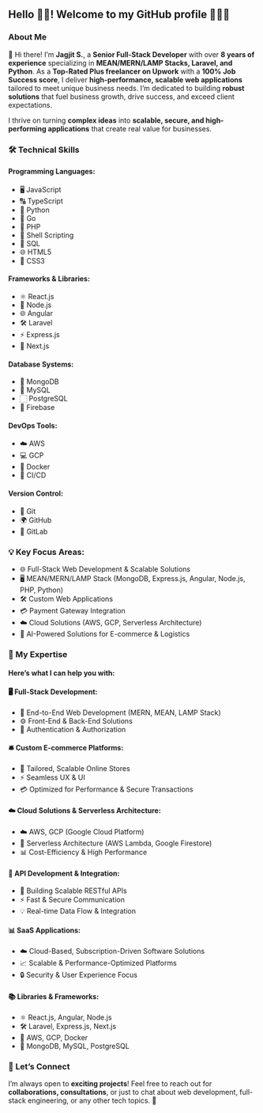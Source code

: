 ## Hello 👋🏾! Welcome to my GitHub profile 👩🏾‍💻

### About Me

👋 Hi there! I’m **Jagjit S.**, a **Senior Full-Stack Developer** with over **8 years of experience** specializing in **MEAN/MERN/LAMP Stacks, Laravel, and Python**. As a **Top-Rated Plus freelancer on Upwork** with a **100% Job Success score**, I deliver **high-performance, scalable web applications** tailored to meet unique business needs. I’m dedicated to building **robust solutions** that fuel business growth, drive success, and exceed client expectations.

I thrive on turning **complex ideas** into **scalable, secure, and high-performing applications** that create real value for businesses.

### 🛠️ Technical Skills

#### **Programming Languages:**
- 🖥️ JavaScript
- 🔠 TypeScript
- 🐍 Python
- 🔸 Go
- 🎥 PHP
- 🔦 Shell Scripting
- 🧪 SQL
- 🌐 HTML5
- 🎨 CSS3

#### **Frameworks & Libraries:**
- ⚛️ React.js
- 🔨 Node.js
- 🌐 Angular
- 🛠️ Laravel
- ⚡ Express.js
- 📆 Next.js

#### **Database Systems:**
- 🛃 MongoDB
- 🧳 MySQL
- 🏻 PostgreSQL
- 📂 Firebase

#### **DevOps Tools:**
- ☁️ AWS
- 💻 GCP
- 🐋 Docker
- 🔄 CI/CD

#### **Version Control:**
- 🔧 Git
- 🌍 GitHub
- 🔄 GitLab

### 💡 Key Focus Areas:
- 🌐 Full-Stack Web Development & Scalable Solutions
- 🖥️ MEAN/MERN/LAMP Stack (MongoDB, Express.js, Angular, Node.js, PHP, Python)
- 🛠️ Custom Web Applications
- 💳 Payment Gateway Integration
- ☁️ Cloud Solutions (AWS, GCP, Serverless Architecture)
- 🤖 AI-Powered Solutions for E-commerce & Logistics

### 🌟 My Expertise
#### Here’s what I can help you with:

#### **🖥️ Full-Stack Development:**
- 🚀 End-to-End Web Development (MERN, MEAN, LAMP Stack)
- ⚙️ Front-End & Back-End Solutions
- 🔐 Authentication & Authorization

#### **🛎️ Custom E-commerce Platforms:**
- 🛒 Tailored, Scalable Online Stores
- ⚡ Seamless UX & UI
- 💳 Optimized for Performance & Secure Transactions

#### **☁️ Cloud Solutions & Serverless Architecture:**
- ☁️ AWS, GCP (Google Cloud Platform)
- 🔨 Serverless Architecture (AWS Lambda, Google Firestore)
- 📊 Cost-Efficiency & High Performance

#### **🔧 API Development & Integration:**
- 🔗 Building Scalable RESTful APIs
- ⚡ Fast & Secure Communication
- 💡 Real-time Data Flow & Integration

#### **📊 SaaS Applications:**
- ☁️ Cloud-Based, Subscription-Driven Software Solutions
- 📈 Scalable & Performance-Optimized Platforms
- 🔒 Security & User Experience Focus

#### **📚 Libraries & Frameworks:**
- ⚛️ React.js, Angular, Node.js
- 🛠️ Laravel, Express.js, Next.js
- 📆 AWS, GCP, Docker
- 🛃 MongoDB, MySQL, PostgreSQL

### 📩 Let’s Connect
I’m always open to **exciting projects**! Feel free to reach out for **collaborations, consultations**, or just to chat about web development, full-stack engineering, or any other tech topics. 🚀
